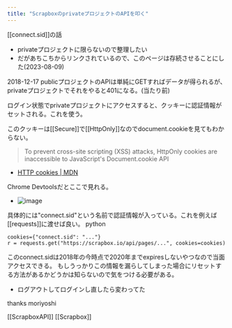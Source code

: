 ```yaml
---
title: "ScrapboxのprivateプロジェクトのAPIを叩く"
---
```


[[connect.sid]]の話
- privateプロジェクトに限らないので整理したい
- だがあちこちからリンクされているので、このページは存続させることにした(2023-08-09)

2018-12-17
publicプロジェクトのAPIは単純にGETすればデータが得られるが、privateプロジェクトでそれをやると401になる。(当たり前)

ログイン状態でprivateプロジェクトにアクセスすると、クッキーに認証情報がセットされる。これを使う。

このクッキーは[[Secure]]で[[HttpOnly]]なのでdocument.cookieを見てもわからない。
> To prevent cross-site scripting (XSS) attacks, HttpOnly cookies are inaccessible to JavaScript's Document.cookie API
- [HTTP cookies | MDN](https://developer.mozilla.org/en-US/docs/Web/HTTP/Cookies)

Chrome Devtoolsだとここで見れる。
- ![image](https://gyazo.com/ce08d69ca4712edf038c17fb9f8f2bd2/thumb/1000)

具体的には"connect.sid"という名前で認証情報が入っている。これを例えば[[requests]]に渡せば良い。
python

```
cookies={"connect.sid": "..."}
r = requests.get("https://scrapbox.io/api/pages/...", cookies=cookies) 
```


このconnect.sidは2018年の今時点で2020年までexpiresしないやつなので当面アクセスできる。
もしうっかりこの情報を漏らしてしまった場合にリセットする方法があるかどうかは知らないので気をつける必要がある。
- ログアウトしてログインし直したら変わってた

thanks moriyoshi

[[ScrapboxAPI]] [[Scrapbox]]

